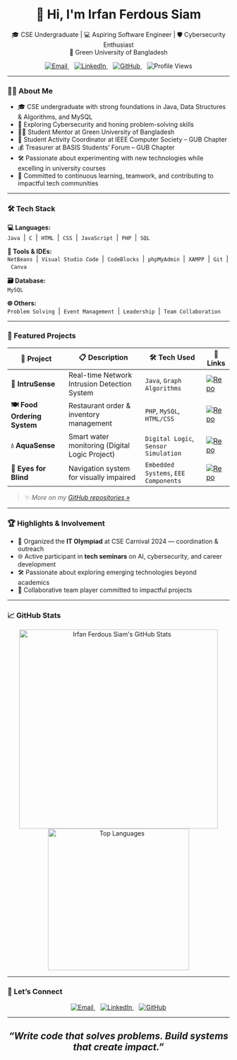 <h1 align="center">👋 Hi, I'm Irfan Ferdous Siam</h1>

<p align="center">
  🎓 CSE Undergraduate | 💻 Aspiring Software Engineer | 🛡️ Cybersecurity Enthusiast<br>
  📍 Green University of Bangladesh
</p>

<p align="center">
  <a href="mailto:siamtalukdar3@gmail.com" target="_blank" rel="noopener">
    <img src="https://img.shields.io/badge/Gmail-%23D14836.svg?&style=flat&logo=gmail&logoColor=white" alt="Email" />
  </a>
  &nbsp;&nbsp;
  <a href="https://linkedin.com/in/irfan-ferdous-siam" target="_blank" rel="noopener">
    <img src="https://img.shields.io/badge/LinkedIn-%230077B5.svg?&style=flat&logo=linkedin&logoColor=white" alt="LinkedIn" />
  </a>
  &nbsp;&nbsp;
  <a href="https://github.com/IrfanTech-X" target="_blank" rel="noopener">
    <img src="https://img.shields.io/badge/GitHub-%23121011.svg?&style=flat&logo=github&logoColor=white" alt="GitHub" />
  </a>
  &nbsp;&nbsp;
  <img src="https://komarev.com/ghpvc/?username=IrfanTech-X&label=Profile+Views&color=0e75b6" alt="Profile Views" />
</p>

---

### 🧑‍💻 About Me

- 🎓 CSE undergraduate with strong foundations in Java, Data Structures & Algorithms, and MySQL  
- 🔐 Exploring Cybersecurity and honing problem-solving skills
- 👨‍🏫 Student Mentor at Green University of Bangladesh
- 💼 Student Activity Coordinator at IEEE Computer Society – GUB Chapter  
- 💰 Treasurer at BASIS Students’ Forum – GUB Chapter  
- 🛠️ Passionate about experimenting with new technologies while excelling in university courses  
- 🌱 Committed to continuous learning, teamwork, and contributing to impactful tech communities  

---

### 🛠️ Tech Stack  

**💻 Languages:**  
`Java` &nbsp;|&nbsp; `C` &nbsp;|&nbsp; `HTML` &nbsp;|&nbsp; `CSS` &nbsp;|&nbsp; `JavaScript` &nbsp;|&nbsp; `PHP` &nbsp;|&nbsp; `SQL`  

**🧰 Tools & IDEs:**  
`NetBeans` &nbsp;|&nbsp; `Visual Studio Code` &nbsp;|&nbsp; `CodeBlocks` &nbsp;|&nbsp; `phpMyAdmin` &nbsp;|&nbsp; `XAMPP` &nbsp;|&nbsp; `Git` &nbsp;|&nbsp; `Canva`  

**🗃️ Database:**  
`MySQL`  

**🌐 Others:**  
`Problem Solving` &nbsp;|&nbsp; `Event Management` &nbsp;|&nbsp; `Leadership` &nbsp;|&nbsp; `Team Collaboration`  

---

### 🚀 Featured Projects

| 💼 Project             | 📋 Description                               | 🛠️ Tech Used           | 🔗 Links                                                                                                                                              |
|-----------------------|---------------------------------------------|------------------------|-------------------------------------------------------------------------------------------------------------------------------------------------------|
| **🔐 IntruSense**      | Real-time Network Intrusion Detection System | `Java`, `Graph Algorithms` | [![Repo](https://img.shields.io/badge/View--Repo-181717?style=flat&logo=github&logoColor=white)](https://github.com/IrfanTech-X/intrusense)        |
| **🍽️ Food Ordering System** | Restaurant order & inventory management       | `PHP`, `MySQL`, `HTML/CSS` | [![Repo](https://img.shields.io/badge/View--Repo-181717?style=flat&logo=github&logoColor=white)](https://github.com/IrfanTech-X/online-food-ordering-system) |
| **💧 AquaSense**       | Smart water monitoring (Digital Logic Project) | `Digital Logic`, `Sensor Simulation` | [![Repo](https://img.shields.io/badge/View--Repo-181717?style=flat&logo=github&logoColor=white)](https://github.com/IrfanTech-X/aquasense)            |
| **🦯 Eyes for Blind**  | Navigation system for visually impaired      | `Embedded Systems`, `EEE Components` | [![Repo](https://img.shields.io/badge/View--Repo-181717?style=flat&logo=github&logoColor=white)](https://github.com/IrfanTech-X/eyes-for-blind)        |

> ✨ _More on my [GitHub repositories »](https://github.com/IrfanTech-X?tab=repositories)_

---

### 🏆 Highlights & Involvement

- 🎤 Organized the **IT Olympiad** at CSE Carnival 2024 — coordination & outreach  
- 🌐 Active participant in **tech seminars** on AI, cybersecurity, and career development  
- 🛠️ Passionate about exploring emerging technologies beyond academics  
- 🤝 Collaborative team player committed to impactful projects  

---

### 📈 GitHub Stats

<p align="center">

  <a href="https://github.com/IrfanTech-X" target="_blank" rel="noopener">
    <img 
      src="https://github-readme-stats.vercel.app/api?username=IrfanTech-X&show_icons=true&theme=radical&count_private=true&hide_title=true&hide_border=true&bg_color=0d1117&icon_color=ff79c6&text_color=c9d1d9&line_height=27&border_radius=15"
      alt="Irfan Ferdous Siam's GitHub Stats" width="450" />
  </a>

  <a href="https://github.com/IrfanTech-X?tab=repositories" target="_blank" rel="noopener">
    <img 
      src="https://github-readme-stats.vercel.app/api/top-langs/?username=IrfanTech-X&layout=compact&theme=radical&hide_border=true&bg_color=0d1117&icon_color=ff79c6&text_color=c9d1d9&border_radius=15"
      alt="Top Languages" width="320" />
  </a>

</p>

---

### 🤝 Let’s Connect

<p align="center">

  <a href="mailto:siamtalukdar3@gmail.com" target="_blank" rel="noopener" title="Email">
    <img src="https://img.shields.io/badge/Gmail-%23D14836.svg?&style=flat&logo=gmail&logoColor=white" alt="Email" />
  </a> &nbsp;&nbsp;

  <a href="https://linkedin.com/in/irfan-ferdous-siam" target="_blank" rel="noopener" title="LinkedIn">
    <img src="https://img.shields.io/badge/LinkedIn-%230077B5.svg?&style=flat&logo=linkedin&logoColor=white" alt="LinkedIn" />
  </a> &nbsp;&nbsp;

  <a href="https://github.com/IrfanTech-X" target="_blank" rel="noopener" title="GitHub">
    <img src="https://img.shields.io/badge/GitHub-%23121011.svg?&style=flat&logo=github&logoColor=white" alt="GitHub" />
  </a>

</p>

---

<h2 align="center"><i>“Write code that solves problems. Build systems that create impact.”</i></h2>
